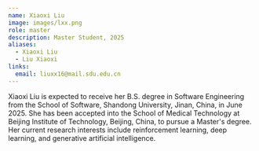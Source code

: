 ```yaml
---
name: Xiaoxi Liu
image: images/lxx.png
role: master
description: Master Student, 2025
aliases:
  - Xiaoxi Liu
  - Liu Xiaoxi
links:
  email: liuxx16@mail.sdu.edu.cn
---
```


Xiaoxi Liu is expected to receive her B.S. degree in Software Engineering from the School of Software, Shandong University, Jinan, China, in June 2025. She has been accepted into the School of Medical Technology at Beijing Institute of Technology, Beijing, China, to pursue a Master's degree. Her current research interests include reinforcement learning, deep learning, and generative artificial intelligence.
